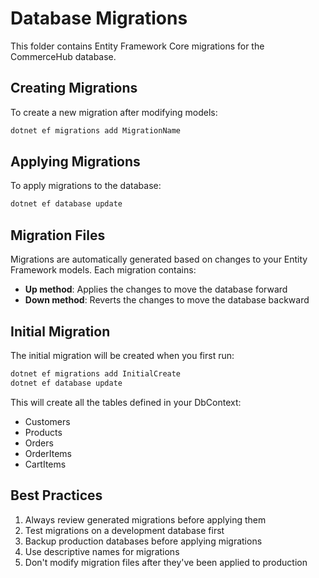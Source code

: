# Database Migrations

This folder contains Entity Framework Core migrations for the CommerceHub database.

## Creating Migrations

To create a new migration after modifying models:

```bash
dotnet ef migrations add MigrationName
```

## Applying Migrations

To apply migrations to the database:

```bash
dotnet ef database update
```

## Migration Files

Migrations are automatically generated based on changes to your Entity Framework models. Each migration contains:

- **Up method**: Applies the changes to move the database forward
- **Down method**: Reverts the changes to move the database backward

## Initial Migration

The initial migration will be created when you first run:

```bash
dotnet ef migrations add InitialCreate
dotnet ef database update
```

This will create all the tables defined in your DbContext:
- Customers
- Products  
- Orders
- OrderItems
- CartItems

## Best Practices

1. Always review generated migrations before applying them
2. Test migrations on a development database first
3. Backup production databases before applying migrations
4. Use descriptive names for migrations
5. Don't modify migration files after they've been applied to production